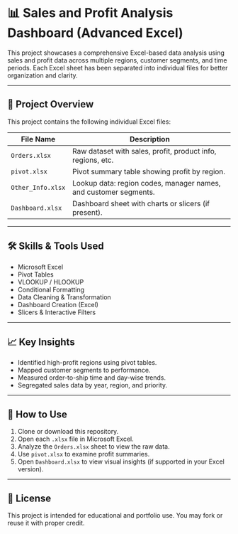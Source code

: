 # 📊 Sales and Profit Analysis Dashboard (Advanced Excel)

This project showcases a comprehensive Excel-based data analysis using sales and profit data across multiple regions, customer segments, and time periods. Each Excel sheet has been separated into individual files for better organization and clarity.

---

## 📁 Project Overview

This project contains the following individual Excel files:

| File Name            | Description |
|----------------------|-------------|
| `Orders.xlsx`        | Raw dataset with sales, profit, product info, regions, etc. |
| `pivot.xlsx`         | Pivot summary table showing profit by region. |
| `Other_Info.xlsx`    | Lookup data: region codes, manager names, and customer segments. |
| `Dashboard.xlsx`     | Dashboard sheet with charts or slicers (if present). |

---

## 🛠️ Skills & Tools Used

- Microsoft Excel
- Pivot Tables
- VLOOKUP / HLOOKUP
- Conditional Formatting
- Data Cleaning & Transformation
- Dashboard Creation (Excel)
- Slicers & Interactive Filters

---

## 📈 Key Insights

- Identified high-profit regions using pivot tables.
- Mapped customer segments to performance.
- Measured order-to-ship time and day-wise trends.
- Segregated sales data by year, region, and priority.

---

## 📎 How to Use

1. Clone or download this repository.
2. Open each `.xlsx` file in Microsoft Excel.
3. Analyze the `Orders.xlsx` sheet to view the raw data.
4. Use `pivot.xlsx` to examine profit summaries.
5. Open `Dashboard.xlsx` to view visual insights (if supported in your Excel version).

---

## 📜 License

This project is intended for educational and portfolio use. You may fork or reuse it with proper credit.
